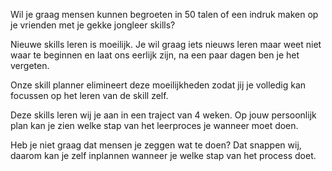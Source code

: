 Wil je graag mensen kunnen begroeten in 50 talen of een indruk maken op je vrienden met je gekke jongleer skills?

Nieuwe skills leren is moeilijk. Je wil graag iets nieuws leren maar weet niet waar te beginnen en laat ons eerlijk zijn, na een paar dagen ben je het vergeten.

Onze skill planner elimineert deze moeilijkheden zodat jij je volledig kan focussen op het leren van de skill zelf.

Deze skills leren wij je aan in een traject van 4 weken.
Op jouw persoonlijk plan kan je zien welke stap van het leerproces je wanneer moet doen.

Heb je niet graag dat mensen je zeggen wat te doen? Dat snappen wij, daarom kan je zelf inplannen wanneer je welke stap van het process doet.